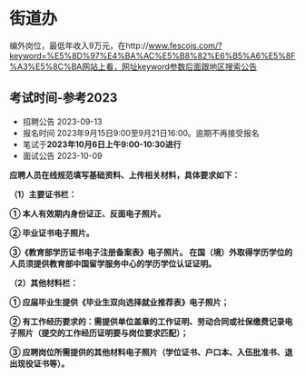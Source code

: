 

# 街道办

编外岗位，最低年收入9万元，在http://www.fescojs.com/?keyword=%E5%8D%97%E4%BA%AC%E5%B8%82%E6%B5%A6%E5%8F%A3%E5%8C%BA网站上看，网址keyword参数后面跟地区搜索公告

## 考试时间-参考2023

- 招聘公告 2023-09-13
- 报名时间 2023年9月15日9:00至9月21日16:00。逾期不再接受报名
- 笔试于**2023年10月6日上午9:00-10:30进行**
- 面试公告  2023-10-09

**应聘人员在线规范填写基础资料、上传相关材料，具体要求如下：**

**（1）主要证书栏：**

**① 本人有效期内身份证正、反面电子照片。**

**② 毕业证书电子照片。**

**③《教育部学历证书电子注册备案表》电子照片。 在国（境）外取得学历学位的人员须提供教育部中国留学服务中心的学历学位认证证明。**

**（2）其他材料栏：**

**① 应届毕业生提供《毕业生双向选择就业推荐表》电子照片；**

**② 有工作经历要求的：需提供单位盖章的工作证明、劳动合同或社保缴费记录电子照片（提交的工作经历证明要与岗位要求匹配）；**

**③ 应聘岗位所需提供的其他材料电子照片（学位证书、户口本、入伍批准书、退出现役证书等）。**